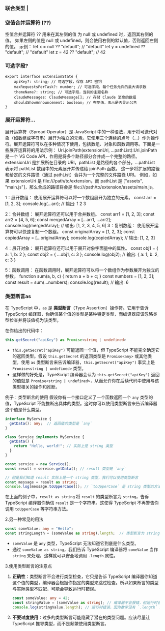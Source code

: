 ### 联合类型 |

### 空值合并运算符 (??)
空值合并运算符 ?? 用来在其左侧的值 为 null 或 undefined 时，返回其右侧的值。
如果左侧的值是 null 或 undefined，则会使用右侧的默认值，否则返回左侧的值。
示例：
let x = null ?? "default";   // "default"
let y = undefined ?? "default"; // "default"
let z = 42 ?? "default";     // 42

### 可选字段?
```
export interface ExtensionState {
    apiKey?: string; // 可选字段，保存 API 密钥
    maxRequestsPerTask?: number; // 可选字段，每个任务允许的最大请求数
    themeName?: string; // 可选字段，当前的主题名称
    claudeMessages: ClaudeMessage[]; // 存储 Claude 消息的数组
    shouldShowAnnouncement: boolean; // 布尔值，表示是否显示公告
}
```

### 展开运算符...
展开运算符（Spread Operator）是 JavaScript 中的一种语法，用于将可迭代对象（如数组或字符串）展开为独立的元素。它使用三个连续的点号（...）作为操作符。展开运算符可以在多种情况下使用，包括数组、对象和函数调用等。下面是一些展开运算符的用法示例：
Uri.joinPath(extensionUri, ...pathList):Uri.joinPath 是一个 VS Code API，作用是将多个路径部分合并成一个完整的路径。
extensionUri 是扩展所在目录的 URI，pathList 是路径的各个部分。...pathList 表示将 pathList 数组中的元素展开并传递给 joinPath 函数。
这一步将扩展的路径和给定的文件路径（通过 pathList）合并为一个完整的文件路径 URI。
例如，如果 extensionUri 是 file:///path/to/extension，而 pathList 是 ["assets", "main.js"]，那么合成的路径将会是 file:///path/to/extension/assets/main.js。

1：展开数组： 使用展开运算符可以将一个数组展开为独立的元素。
const arr = [1, 2, 3];
console.log(...arr);  // 输出: 1 2 3

2：合并数组： 展开运算符还可以用于合并数组。
const arr1 = [1, 2, 3];
const arr2 = [4, 5, 6];
const mergedArray = [...arr1, ...arr2];
console.log(mergedArray);  // 输出: [1, 2, 3, 4, 5, 6]
3：复制数组： 使用展开运算符可以快速复制一个数组。
const originalArray = [1, 2, 3];
const copiedArray = [...originalArray];
console.log(copiedArray);  // 输出: [1, 2, 3]

4：展开对象： 展开运算符还可以用于展开对象字面量中的属性。
const obj1 = { a: 1, b: 2 };
const obj2 = { ...obj1, c: 3 };
console.log(obj2);  // 输出: { a: 1, b: 2, c: 3 }

5：函数调用： 在函数调用时，展开运算符可以将一个数组作为参数展开为独立的参数。
function sum(a, b, c) {
  return a + b + c;
}
const numbers = [1, 2, 3];
const result = sum(...numbers);
console.log(result);  // 输出: 6


### 类型断言as
在 TypeScript 中，`as` 是 **类型断言**（Type Assertion）操作符。它用于告诉 TypeScript 编译器，你确信某个值的类型是某种特定类型，而编译器应该忽略类型检查并将该值视为该类型。

在你给出的代码中：

```typescript
this.getSecret("apiKey") as Promise<string | undefined>
```

*   `this.getSecret("apiKey")` 可能返回一个值，但 TypeScript 不能完全确定它的返回类型。假设 `this.getSecret` 的返回类型是 `Promise<any>` 或其他类型，使用 `as` 类型断言来告诉编译器，`this.getSecret("apiKey")` 事实上是 `Promise<string | undefined>` 类型。
*   这样做的好处是，TypeScript 编译器会认为 `this.getSecret("apiKey")` 返回的值就是 `Promise<string | undefined>`，从而允许你在后续代码中使用与该类型相关的操作和推断。

例子：类型断言的使用
假设你有一个接口定义了一个函数返回一个 `any` 类型的值，TypeScript 不能推断出具体的类型。这时你可以使用类型断言来告诉编译器这个值是什么类型。

```typescript
interface MyService {
  getData(): any;  // 返回值的类型是 `any`
}

class Service implements MyService {
  getData() {
    return "Hello, world!"; // 实际上是 string 类型
  }
}

const service = new Service();
const result = service.getData(); // result 类型是 `any`

// 但是我们知道 result 实际上是一个 string 类型，我们可以使用类型断言
const message = result as string;
console.log(message.toUpperCase()); // `toUpperCase` 是 string 类型的方法
```

在上面的例子中，`result as string` 将 `result` 的类型断言为 `string`，告诉 TypeScript 编译器你确信 `result` 是一个字符串。这使得 TypeScript 不再警告你调用 `toUpperCase` 等字符串方法。

2.另一种常见的用法

```typescript
const someValue: any = "Hello";
const stringLength = (someValue as string).length;  // 类型断言为 string
```

*   `someValue` 是 `any` 类型，TypeScript 无法知道它到底是什么类型。
*   通过 `someValue as string`，我们告诉 TypeScript 编译器将 `someValue` 当作 `string` 来处理，这样就可以安全地调用 `.length` 属性。

3.使用类型断言的注意点
1. **正确性**：类型断言不会进行类型检查，它只是告诉 TypeScript 编译器你知道这个值的类型，编译器会根据你指定的类型来跳过检查。所以如果断言的类型与实际类型不匹配，可能会导致运行时错误。

    ```typescript
    const someValue: any = 42;
    const stringValue = (someValue as string); // 编译器不会报错，但运行时会出错
    console.log(stringValue.length); // 运行时错误，因为数字没有 `.length` 属性
    ```
2. **不要过度使用**：过多的类型断言可能隐藏了潜在的类型问题。应该尽量让 TypeScript 推导类型，而不是频繁使用类型断言。

